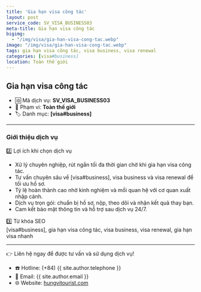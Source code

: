 ```yaml
---
title: 'Gia hạn visa công tác'
layout: post
service_code: SV_VISA_BUSINESS03
meta-title: Gia hạn visa công tác
bigimg:
  - "/img/visa/gia-han-visa-cong-tac.webp"
image: "/img/visa/gia-han-visa-cong-tac.webp"
tags: gia hạn visa công tác, visa business, visa renewal
categories: [visa#business]
location: Toàn thế giới
---
```


## Gia hạn visa công tác

- 🆔 Mã dịch vụ: **SV_VISA_BUSINESS03**
- 📍 Phạm vi: **Toàn thế giới**
- 🏷️ Danh mục: **[visa#business]**

---

### Giới thiệu dịch vụ

2️⃣ Lợi ích khi chọn dịch vụ  
- Xử lý chuyên nghiệp, rút ngắn tối đa thời gian chờ khi gia hạn visa công tác.  
- Tư vấn chuyên sâu về [visa#business], visa business và visa renewal để tối ưu hồ sơ.  
- Tỷ lệ hoàn thành cao nhờ kinh nghiệm và mối quan hệ với cơ quan xuất nhập cảnh.  
- Dịch vụ trọn gói: chuẩn bị hồ sơ, nộp, theo dõi và nhận kết quả thay bạn.  
- Cam kết bảo mật thông tin và hỗ trợ sau dịch vụ 24/7.

3️⃣ Từ khóa SEO  
[visa#business], gia hạn visa công tác, visa business, visa renewal, gia hạn visa nhanh

---

👉 Liên hệ ngay để được tư vấn và sử dụng dịch vụ!

- ☎️ Hotline: (+84) {{ site.author.telephone }}
- 📧 Email: {{ site.author.email }}
- 🌐 Website: [hungvitourist.com](https://hungvitourist.com)

